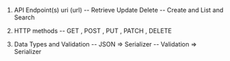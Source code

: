 1. API Endpoint(s)   uri (url)
	-- Retrieve Update Delete
	-- Create and List and Search

2. HTTP methods
	-- GET , POST , PUT , PATCH , DELETE

3. Data Types and Validation
	-- JSON => Serializer
	-- Validation => Serializer